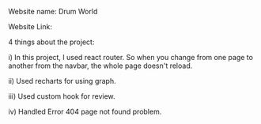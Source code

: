 Website name: Drum World

Website Link:

4 things about the project:

i) In this project, I used react router. So when you change from one page to another from the navbar, the whole page doesn't reload.

ii) Used recharts for using graph.

iii) Used custom hook for review.

iv) Handled Error 404 page not found problem.
